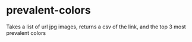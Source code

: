 # prevalent-colors
Takes a list of url jpg images, returns a csv of the link, and the top 3 most prevalent colors

